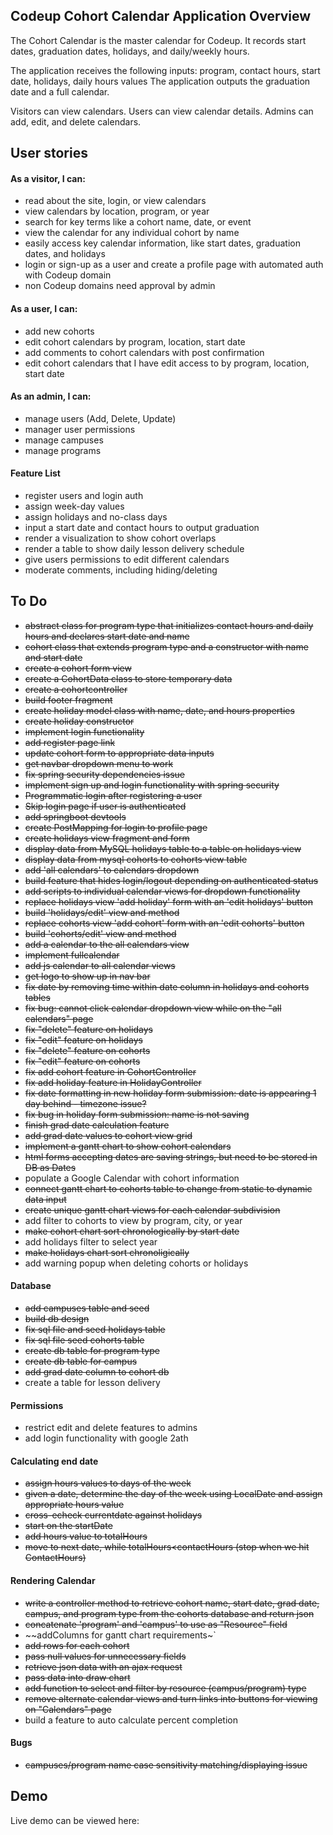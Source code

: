 
## Codeup Cohort Calendar Application Overview


The Cohort Calendar is the master calendar for Codeup. 
It records start dates, graduation dates, holidays, and daily/weekly hours.


The application receives the following inputs: program, contact hours, start date, holidays, daily hours values
The application outputs the graduation date and a full calendar.

Visitors can view calendars. Users can view calendar details. Admins can add, edit, and delete calendars.


## User stories

#### As a visitor, I can:
- read about the site, login, or view calendars
- view calendars by location, program, or year
- search for key terms like a cohort name, date, or event
- view the calendar for any individual cohort by name
- easily access key calendar information, like start dates, graduation dates, and holidays
- login or sign-up as a user and create a profile page with automated auth with Codeup domain
- non Codeup domains need approval by admin

#### As a user, I can:
- add new cohorts
- edit cohort calendars by program, location, start date
- add comments to cohort calendars with post confirmation
- edit cohort calendars that I have edit access to by program, location, start date


#### As an admin, I can:
- manage users (Add, Delete, Update)
- manager user permissions
- manage campuses
- manage programs

#### Feature List
- register users and login auth
- assign week-day values
- assign holidays and no-class days
- input a start date and contact hours to output graduation
- render a visualization to show cohort overlaps
- render a table to show daily lesson delivery schedule
- give users permissions to edit different calendars
- moderate comments, including hiding/deleting

## To Do
- ~~abstract class for program type that initializes contact hours and daily hours and declares start date and name~~
- ~~cohort class that extends program type and a constructor with name and start date~~
- ~~create a cohort form view~~
- ~~create a CohortData class to store temporary data~~
- ~~create a cohortcontroller~~
- ~~build footer fragment~~
- ~~create holiday model class with name, date, and hours properties~~
- ~~create holiday constructor~~
- ~~implement login functionality~~
- ~~add register page link~~
- ~~update cohort form to appropriate data inputs~~
- ~~get navbar dropdown menu to work~~
- ~~fix spring security dependencies issue~~
- ~~implement sign up and login functionality with spring security~~
- ~~Programmatic login after registering a user~~
- ~~Skip login page if user is authenticated~~
- ~~add springboot devtools~~
- ~~create PostMapping for login to profile page~~
- ~~create holidays view fragment and form~~
- ~~display data from MySQL holidays table to a table on holidays view~~
- ~~display data from mysql cohorts to cohorts view table~~
- ~~add 'all calendars' to calendars dropdown~~
- ~~build feature that hides login/logout depending on authenticated status~~
- ~~add scripts to individual calendar views for dropdown functionality~~
- ~~replace holidays view 'add holiday' form with an 'edit holidays' button~~
- ~~build 'holidays/edit' view and method~~
- ~~replace cohorts view 'add cohort' form with an 'edit cohorts' button~~
- ~~build 'cohorts/edit' view and method~~
- ~~add a calendar to the all calendars view~~
- ~~implement fullcalendar~~
- ~~add js calendar to all calendar views~~
- ~~get logo to show up in nav bar~~
- ~~fix date by removing time within date column in holidays and cohorts tables~~
- ~~fix bug: cannot click calendar dropdown view while on the "all calendars" page~~
- ~~fix "delete" feature on holidays~~
- ~~fix "edit" feature on holidays~~
- ~~fix "delete" feature on cohorts~~
 - ~~fix "edit" feature on cohorts~~
- ~~fix add cohort feature in CohortController~~
- ~~fix add holiday feature in HolidayController~~
- ~~fix date formatting in new holiday form submission: date is appearing 1 day behind - timezone issue?~~
- ~~fix bug in holiday form submission: name is not saving~~
- ~~finish grad date calculation feature~~
- ~~add grad date values to cohort view grid~~
- ~~implement a gantt chart to show cohort calendars~~
- ~~html forms accepting dates are saving strings, but need to be stored in DB as Dates~~
- populate a Google Calendar with cohort information
- ~~connect gantt chart to cohorts table to change from static to dynamic data input~~
- ~~create unique gantt chart views for each calendar subdivision~~ 
- add filter to cohorts to view by program, city, or year
- ~~make cohort chart sort chronologically by start date~~
- add holidays filter to select year
- ~~make holidays chart sort chronoligically~~
- add warning popup when deleting cohorts or holidays


#### Database
- ~~add campuses table and seed~~
- ~~build db design~~
- ~~fix sql file and seed holidays table~~
- ~~fix sql file seed cohorts table~~
- ~~create db table for program type~~ 
- ~~create db table for campus~~
- ~~add grad date column to cohort db~~
- create a table for lesson delivery

#### Permissions
- restrict edit and delete features to admins
- add login functionality with google 2ath



#### Calculating end date
- ~~assign hours values to days of the week~~
- ~~given a date, determine the day of the week using LocalDate and assign appropriate hours value~~
- ~~cross-echeck currentdate against holidays~~
- ~~start on the startDate~~
- ~~add hours value to totalHours~~
- ~~move to next date, while totalHours<contactHours (stop when we hit ContactHours)~~  

#### Rendering Calendar
- ~~write a controller method to retrieve cohort name, start date, grad date, campus, and program type from the cohorts database and return json~~ 
- ~~concatenate 'program' and 'campus' to use as "Resource" field~~ 
- ~~addColumns for gantt chart requirements~`
- ~~add rows for each cohort~~
- ~~pass null values for unnecessary fields~~
- ~~retrieve json data with an ajax request~~ 
- ~~pass data into draw chart~~
- ~~add function to select and filter by resource (campus/program) type~~
- ~~remove alternate calendar views and turn links into buttons for viewing on "Calendars" page~~
- build a feature to auto calculate percent completion


#### Bugs
- ~~campuses/program name case sensitivity matching/displaying issue~~

## Demo
Live demo can be viewed here:
